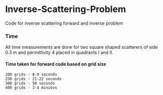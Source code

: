# Inverse-Scattering-Problem
Code for inverse scattering forward and inverse problem

### Time 

All time measurements are done for two square shaped scatterers of side 0.3 m and permittivity 4 placed in quadrants I and II.

#### Time taken for forward code based on grid size

````
200 grids - 8-9 seconds
250 grids - 21-22 seconds
300 grids - 50 seconds
400 grids - 3-4 minutes
